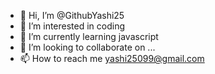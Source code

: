 - 👋 Hi, I’m @GithubYashi25
- 👀 I’m interested in coding
- 🌱 I’m currently learning javascript
- 💞️ I’m looking to collaborate on ...
- 📫 How to reach me yashi25099@gmail.com

<!---
GithubYashi25/GithubYashi25 is a ✨ special ✨ repository because its `README.md` (this file) appears on your GitHub profile.
You can click the Preview link to take a look at your changes.
--->
